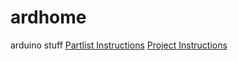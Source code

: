 # ardhome
arduino stuff
[Partlist Instructions](docs/PARTLIST.md)
[Project Instructions](docs/PROJECTLIST.md)
